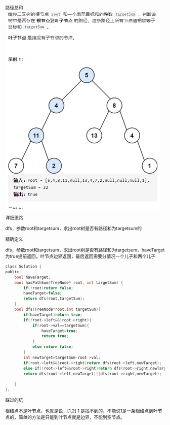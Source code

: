 路径总和![img](image/1627865941480.png)

详细思路

dfs，参数root和targetsum，求出root树是否有路径和为targetsum的

精确定义

dfs，参数root和targetsum，求出root树是否有路径和为targetsum，haveTarget为true提前返回，叶节点边界返回，最后返回需要分情况一个儿子和两个儿子

```c
class Solution {
public:
    bool haveTarget;
    bool hasPathSum(TreeNode* root, int targetSum) {
        if(!root)return false;
        haveTarget=false;
        return dfs(root,targetSum);
    }
    bool dfs(TreeNode*root,int targetSum){
        if(haveTarget)return true;
        if(!root->left&&!root->right){
            if(root->val==targetSum){
                haveTarget=true;
                return true;
            }
            else return false;
        }
        int newTarget=targetSum-root->val;
        if(root->left&&!root->right)return dfs(root->left,newTarget);
        else if(!root->left&&root->right)return dfs(root->right,newTarget);
        return dfs(root->left,newTarget)||dfs(root->right,newTarget);

    }
};
```



踩过的坑

根结点不是叶节点，也就是说，[1,2] 1   是找不到的，不能说1是一条根结点到叶节点的，简单的方法是只能到叶节点就是边界，不能到空节点。

